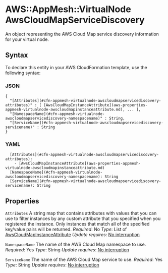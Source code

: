 # AWS::AppMesh::VirtualNode AwsCloudMapServiceDiscovery<a name="aws-properties-appmesh-virtualnode-awscloudmapservicediscovery"></a>

An object representing the AWS Cloud Map service discovery information for your virtual node\.

## Syntax<a name="aws-properties-appmesh-virtualnode-awscloudmapservicediscovery-syntax"></a>

To declare this entity in your AWS CloudFormation template, use the following syntax:

### JSON<a name="aws-properties-appmesh-virtualnode-awscloudmapservicediscovery-syntax.json"></a>

```
{
  "[Attributes](#cfn-appmesh-virtualnode-awscloudmapservicediscovery-attributes)" : [ [AwsCloudMapInstanceAttribute](aws-properties-appmesh-virtualnode-awscloudmapinstanceattribute.md), ... ],
  "[NamespaceName](#cfn-appmesh-virtualnode-awscloudmapservicediscovery-namespacename)" : String,
  "[ServiceName](#cfn-appmesh-virtualnode-awscloudmapservicediscovery-servicename)" : String
}
```

### YAML<a name="aws-properties-appmesh-virtualnode-awscloudmapservicediscovery-syntax.yaml"></a>

```
  [Attributes](#cfn-appmesh-virtualnode-awscloudmapservicediscovery-attributes):
    - [AwsCloudMapInstanceAttribute](aws-properties-appmesh-virtualnode-awscloudmapinstanceattribute.md)
  [NamespaceName](#cfn-appmesh-virtualnode-awscloudmapservicediscovery-namespacename): String
  [ServiceName](#cfn-appmesh-virtualnode-awscloudmapservicediscovery-servicename): String
```

## Properties<a name="aws-properties-appmesh-virtualnode-awscloudmapservicediscovery-properties"></a>

`Attributes`  <a name="cfn-appmesh-virtualnode-awscloudmapservicediscovery-attributes"></a>
A string map that contains attributes with values that you can use to filter instances by any custom attribute that you specified when you registered the instance\. Only instances that match all of the specified key/value pairs will be returned\.
*Required*: No
*Type*: List of [AwsCloudMapInstanceAttribute](aws-properties-appmesh-virtualnode-awscloudmapinstanceattribute.md)
*Update requires*: [No interruption](https://docs.aws.amazon.com/AWSCloudFormation/latest/UserGuide/using-cfn-updating-stacks-update-behaviors.html#update-no-interrupt)

`NamespaceName`  <a name="cfn-appmesh-virtualnode-awscloudmapservicediscovery-namespacename"></a>
The name of the AWS Cloud Map namespace to use\.
*Required*: Yes
*Type*: String
*Update requires*: [No interruption](https://docs.aws.amazon.com/AWSCloudFormation/latest/UserGuide/using-cfn-updating-stacks-update-behaviors.html#update-no-interrupt)

`ServiceName`  <a name="cfn-appmesh-virtualnode-awscloudmapservicediscovery-servicename"></a>
The name of the AWS Cloud Map service to use\.
*Required*: Yes
*Type*: String
*Update requires*: [No interruption](https://docs.aws.amazon.com/AWSCloudFormation/latest/UserGuide/using-cfn-updating-stacks-update-behaviors.html#update-no-interrupt)
